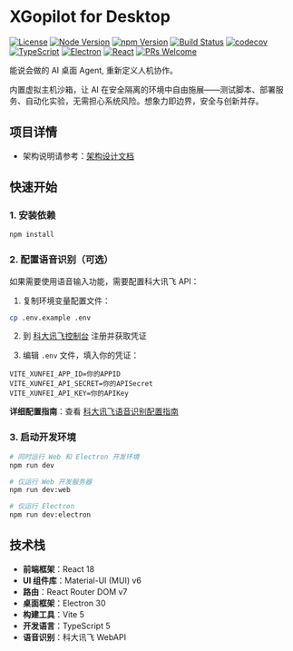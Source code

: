 # XGopilot for Desktop

[![License](https://img.shields.io/badge/license-MIT-blue.svg)](LICENSE)
[![Node Version](https://img.shields.io/badge/node-%3E%3D18.0.0-brightgreen.svg)](https://nodejs.org)
[![npm Version](https://img.shields.io/badge/npm-v0.1.0-orange.svg)](package.json)
[![Build Status](https://img.shields.io/badge/build-passing-success.svg)](https://github.com/CarlJi/hackathonGO/actions)
[![codecov](https://codecov.io/gh/wwcchh0123/hackathonGO/branch/main/graph/badge.svg)](https://codecov.io/gh/wwcchh0123/hackathonGO)
[![TypeScript](https://img.shields.io/badge/TypeScript-5.0-blue.svg)](https://www.typescriptlang.org/)
[![Electron](https://img.shields.io/badge/Electron-30-47848F.svg)](https://www.electronjs.org/)
[![React](https://img.shields.io/badge/React-18-61DAFB.svg)](https://reactjs.org/)
[![PRs Welcome](https://img.shields.io/badge/PRs-welcome-brightgreen.svg)](CONTRIBUTING.md)

能说会做的 AI 桌面 Agent, 重新定义人机协作。

内置虚拟主机沙箱，让 AI 在安全隔离的环境中自由施展——测试脚本、部署服务、自动化实验，无需担心系统风险。想象力即边界，安全与创新并存。

## 项目详情

- 架构说明请参考：[架构设计文档](docs/ARCHITECTURE_DETAILED.md)

## 快速开始

### 1. 安装依赖

```bash
npm install
```

### 2. 配置语音识别（可选）

如果需要使用语音输入功能，需要配置科大讯飞 API：

1. 复制环境变量配置文件：

```bash
cp .env.example .env
```

2. 到 [科大讯飞控制台](https://console.xfyun.cn/) 注册并获取凭证

3. 编辑 `.env` 文件，填入你的凭证：

```env
VITE_XUNFEI_APP_ID=你的APPID
VITE_XUNFEI_API_SECRET=你的APISecret
VITE_XUNFEI_API_KEY=你的APIKey
```

**详细配置指南**：查看 [科大讯飞语音识别配置指南](docs/xunfei-setup-guide.md)

### 3. 启动开发环境

```bash
# 同时运行 Web 和 Electron 开发环境
npm run dev

# 仅运行 Web 开发服务器
npm run dev:web

# 仅运行 Electron
npm run dev:electron
```

## 技术栈

- **前端框架**：React 18
- **UI 组件库**：Material-UI (MUI) v6
- **路由**：React Router DOM v7
- **桌面框架**：Electron 30
- **构建工具**：Vite 5
- **开发语言**：TypeScript 5
- **语音识别**：科大讯飞 WebAPI
